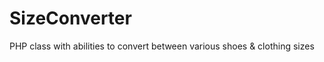 SizeConverter
=============

PHP class with abilities to convert between various shoes &amp; clothing sizes 